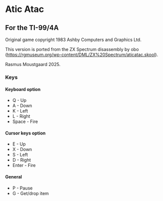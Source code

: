 # Atic Atac

## For the TI-99/4A

Original game copyright 1983 Ashby Computers and Graphics Ltd.

This version is ported from the ZX Spectrum disassembly
by obo (https://rgmuseum.org/wp-content/DML/ZX%20Spectrum/aticatac.skool).

Rasmus Moustgaard 2025.

### Keys

#### Keyboard option
* Q - Up
* A - Down
* K - Left
* L - Right
* Space - Fire

#### Cursor keys option
* E - Up
* X - Down
* S - Left
* D - Right
* Enter - Fire

#### General

* P - Pause
* G - Get/drop item

